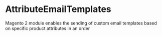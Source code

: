 # AttributeEmailTemplates
Magento 2 module enables the sending of custom email templates based on specific product attributes in an order
